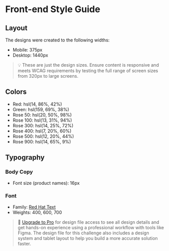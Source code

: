 # Front-end Style Guide

## Layout

The designs were created to the following widths:

-  Mobile: 375px
-  Desktop: 1440px

> 💡 These are just the design sizes. Ensure content is responsive and meets WCAG requirements by testing the full range of screen sizes from 320px to large screens.


## Colors

-  Red: hsl(14, 86%, 42%)
-  Green: hsl(159, 69%, 38%)
-  Rose 50: hsl(20, 50%, 98%)
-  Rose 100: hsl(13, 31%, 94%)
-  Rose 300: hsl(14, 25%, 72%)
-  Rose 400: hsl(7, 20%, 60%)
-  Rose 500: hsl(12, 20%, 44%)
-  Rose 900: hsl(14, 65%, 9%)

## Typography

### Body Copy

-  Font size (product names): 16px

### Font

-  Family: [Red Hat Text](https://fonts.google.com/specimen/Red+Hat+Text)
-  Weights: 400, 600, 700

> 💎 [Upgrade to Pro](https://www.frontendmentor.io/pro?ref=style-guide) for design file access to see all design details and get hands-on experience using a professional workflow with tools like Figma. The design file for this challenge also includes a design system and tablet layout to help you build a more accurate solution faster.
